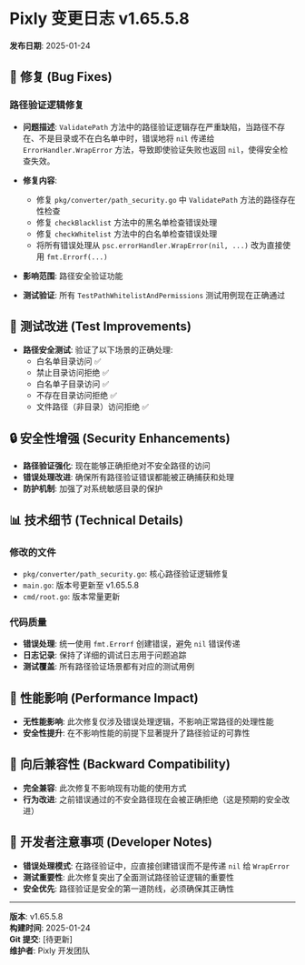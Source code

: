 # Pixly 变更日志 v1.65.5.8

**发布日期**: 2025-01-24

## 🔧 修复 (Bug Fixes)

### 路径验证逻辑修复
- **问题描述**: `ValidatePath` 方法中的路径验证逻辑存在严重缺陷，当路径不存在、不是目录或不在白名单中时，错误地将 `nil` 传递给 `ErrorHandler.WrapError` 方法，导致即使验证失败也返回 `nil`，使得安全检查失效。

- **修复内容**:
  - 修复 `pkg/converter/path_security.go` 中 `ValidatePath` 方法的路径存在性检查
  - 修复 `checkBlacklist` 方法中的黑名单检查错误处理
  - 修复 `checkWhitelist` 方法中的白名单检查错误处理
  - 将所有错误处理从 `psc.errorHandler.WrapError(nil, ...)` 改为直接使用 `fmt.Errorf(...)`

- **影响范围**: 路径安全验证功能
- **测试验证**: 所有 `TestPathWhitelistAndPermissions` 测试用例现在正确通过

## 🧪 测试改进 (Test Improvements)

- **路径安全测试**: 验证了以下场景的正确处理:
  - 白名单目录访问 ✅
  - 禁止目录访问拒绝 ✅
  - 白名单子目录访问 ✅
  - 不存在目录访问拒绝 ✅
  - 文件路径（非目录）访问拒绝 ✅

## 🔒 安全性增强 (Security Enhancements)

- **路径验证强化**: 现在能够正确拒绝对不安全路径的访问
- **错误处理改进**: 确保所有路径验证错误都能被正确捕获和处理
- **防护机制**: 加强了对系统敏感目录的保护

## 📊 技术细节 (Technical Details)

### 修改的文件
- `pkg/converter/path_security.go`: 核心路径验证逻辑修复
- `main.go`: 版本号更新至 v1.65.5.8
- `cmd/root.go`: 版本常量更新

### 代码质量
- **错误处理**: 统一使用 `fmt.Errorf` 创建错误，避免 `nil` 错误传递
- **日志记录**: 保持了详细的调试日志用于问题追踪
- **测试覆盖**: 所有路径验证场景都有对应的测试用例

## 🚀 性能影响 (Performance Impact)

- **无性能影响**: 此次修复仅涉及错误处理逻辑，不影响正常路径的处理性能
- **安全性提升**: 在不影响性能的前提下显著提升了路径验证的可靠性

## 🔄 向后兼容性 (Backward Compatibility)

- **完全兼容**: 此次修复不影响现有功能的使用方式
- **行为改进**: 之前错误通过的不安全路径现在会被正确拒绝（这是预期的安全改进）

## 📝 开发者注意事项 (Developer Notes)

- **错误处理模式**: 在路径验证中，应直接创建错误而不是传递 `nil` 给 `WrapError`
- **测试重要性**: 此次修复突出了全面测试路径验证逻辑的重要性
- **安全优先**: 路径验证是安全的第一道防线，必须确保其正确性

---

**版本**: v1.65.5.8  
**构建时间**: 2025-01-24  
**Git 提交**: [待更新]  
**维护者**: Pixly 开发团队